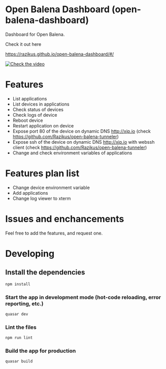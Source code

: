 # Open Balena Dashboard (open-balena-dashboard)

Dashboard for Open Balena.

Check it out here

https://razikus.github.io/open-balena-dashboard/#/

[![Check the video](https://img.youtube.com/vi/7zWNzNoJsTE/0.jpg)](https://www.youtube.com/watch?v=7zWNzNoJsTE)


# Features
* List applications
* List devices in applications
* Check status of devices
* Check logs of device
* Reboot device
* Restart application on device
* Expose port 80 of the device on dynamic DNS http://xip.io  (check https://github.com/Razikus/open-balena-tunneler)
* Expose ssh of the device on dynamic DNS http://xip.io with webssh client (check https://github.com/Razikus/open-balena-tunneler)
* Change and check environment variables of applications

# Features plan list
* Change device environment variable
* Add applications
* Change log viewer to xterm

# Issues and enchancements

Feel free to add the features, and request one.



# Developing

## Install the dependencies
```bash
npm install
```

### Start the app in development mode (hot-code reloading, error reporting, etc.)
```bash
quasar dev
```

### Lint the files
```bash
npm run lint
```

### Build the app for production
```bash
quasar build
```

